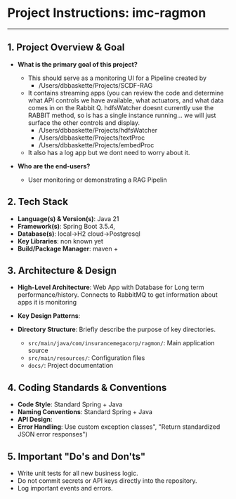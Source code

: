 # Project Instructions: imc-ragmon


---

## 1. Project Overview & Goal

*   **What is the primary goal of this project?**
    *  This should serve as a monitoring UI for a Pipeline created by
        * /Users/dbbaskette/Projects/SCDF-RAG
    * It contains streaming apps (you can review the code and determine what API controls we have available, what actuators, and what data comes in on the Rabbit Q.  hdfsWatcher doesnt currently use the RABBIT method, so is has a single instance running... we will just surface the other controls and display.
        * /Users/dbbaskette/Projects/hdfsWatcher
        * /Users/dbbaskette/Projects/textProc
        * /Users/dbbaskette/Projects/embedProc
    * It also has a log app but we dont need to worry about it.

*   **Who are the end-users?**
    *  User monitoring or demonstrating a RAG Pipelin

## 2. Tech Stack

*   **Language(s) & Version(s)**: Java 21
*   **Framework(s)**: Spring Boot 3.5.4,
*   **Database(s)**: local->H2 cloud->Postgresql
*   **Key Libraries**: non known yet
*   **Build/Package Manager**: maven + 

## 3. Architecture & Design

*   **High-Level Architecture**:  Web App with Database for Long term performance/history.  Connects to RabbitMQ to get information about apps it is monitoring

*   **Key Design Patterns**: 

*   **Directory Structure**: Briefly describe the purpose of key directories.
    *   `src/main/java/com/insurancemegacorp/ragmon/`: Main application source
    *   `src/main/resources/`: Configuration files
    *   `docs/`: Project documentation

## 4. Coding Standards & Conventions

*   **Code Style**: Standard Spring + Java
*   **Naming Conventions**: Standard Spring + Java
*   **API Design**: 
*   **Error Handling**: Use custom exception classes", "Return standardized JSON error responses")

## 5. Important "Do's and Don'ts"

*   Write unit tests for all new business logic.
*   Do not commit secrets or API keys directly into the repository.
*   Log important events and errors.